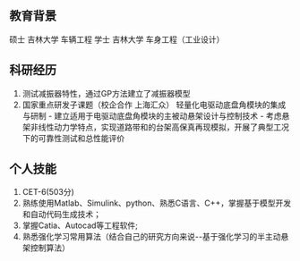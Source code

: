 ﻿## 教育背景
硕士  吉林大学    车辆工程
学士  吉林大学    车身工程（工业设计）

## 科研经历

 1. 测试减振器特性，通过GP方法建立了减振器模型
 2.  国家重点研发子课题（校企合作   上海汇众）    轻量化电驱动底盘角模块的集成与研制
 			- 	建立适用于电驱动底盘角模块的主被动悬架设计与控制技术
			- 考虑悬架非线性动力学特点，实现道路带和的台架高保真再现模拟，开展了典型工况下的可靠性测试和总性能评价
 
## 个人技能
1. CET-6(503分)
2. 熟练使用Matlab、Simulink、python、熟悉C语言、C++，掌握基于模型开发和自动代码生成技术；
3. 掌握Catia、Autocad等工程软件;  
5. 熟悉强化学习常用算法（结合自己的研究方向来说--基于强化学习的半主动悬架控制算法）

